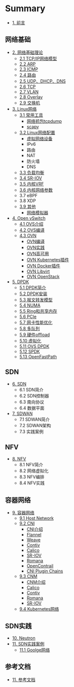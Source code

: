 # Summary

- [1. 前言](README.md)

## 网络基础

- [2. 网络基础理论](basic/index.md)
  - [2.1 TCP/IP网络模型](basic/tcpip.md)
  - [2.2 ARP](basic/arp.md)
  - [2.3 ICMP](basic/icmp.md)
  - [2.4 路由](basic/route.md)
  - [2.5 UDP、DHCP、DNS](basic/udp.md)
  - [2.6 TCP](basic/tcp.md)
  - [2.7 VLAN](basic/vlan.md)
  - [2.8 Overlay](basic/overlay.md)
  - [2.9 交换机](basic/switch.md)
- [3. Linux网络](linux/index.md)
  - [3.1 常用工具](linux/tools.md)
    - [网络抓包tcpdump](linux/tcpdump.md)
    - [scapy](linux/scapy.md)
  - [3.2 Linux网络配置](linux/config.md)
    - [虚拟网络设备](linux/virtual-device.md)
    - IPv6
    - 路由
    - NAT
    - 防火墙
    - DNS
  - [3.3 负载均衡](linux/loadbalance.md)
  - [3.4 SR-IOV](linux/sr-iov.md)
  - [3.5 内核VRF](linux/vrf.md)
  - [3.6 内核网络参数](linux/params.md)
  - 3.7 eBPF
  - 3.8 XDP
  - [3.9 其他](linux/other.md)
    - [网络模拟器](linux/emulator.md)
- [4. Open vSwitch](ovs/index.md)
  - [4.1 OVS介绍](ovs/index.md)
  - [4.2 OVS编译](ovs/build.md)
  - [4.3 OVN](ovs/ovn.md)
    - [OVN编译](ovs/ovn-ubuntu.md)
    - [OVN实践](ovs/ovn-internal.md)
    - [OVN高可用](ovs/ovn-ha.md)
    - [OVN Kubernetes插件](ovs/ovn-kubernetes.md)
    - [OVN Docker插件](ovs/ovn-docker.md)
    - [OVN Libvirt](ovs/ovn-libvirt.md)
    - [OVN OpenStack](ovs/ovn-openstack.md)
- [5. DPDK](dpdk/index.md)
  - [5.1 DPDK简介](dpdk/introduction.md)
  - [5.2 DPDK安装](dpdk/install.md)
  - [5.3 报文转发模型](dpdk/forwarding.md)
  - [5.4 NUMA](dpdk/numa.md)
  - [5.5 Ring和共享内存](dpdk/ivshmem.md)
  - [5.6 PCIe](dpdk/PCIe.md)
  - [5.7 网卡性能优化](dpdk/hardware.md)
  - [5.8 多队列](dpdk/queue.md)
  - [5.9 硬件offload](dpdk/offload.md)
  - [5.10 虚拟化](dpdk/io-virtualization.md)
  - [5.11 OVS DPDK](dpdk/ovs-dpdk.md)
  - [5.12 SPDK](dpdk/spdk.md)
  - [5.13 OpenFastPath](dpdk/OpenFastPath.md)

## SDN

- [6. SDN](sdn/index.md)
  - 6.1 SDN简介
  - 6.2 SDN控制器
  - 6.3 南向协议
  - 6.4 数据平面
- [7. SDWAN](sdwan/index.md)
  - 7.1 SDWAN简介
  - 7.2 SDWAN架构
  - 7.3 实践案例

## NFV

- [8. NFV](nfv/index.md)
  - 8.1 NFV简介
  - 8.2 网络虚拟化
  - 8.3 NFV编排
  - 8.4 NFV实践

## 容器网络

- [9. 容器网络](container/index.md)
  - [9.1 Host Network](container/host.md)
  - [9.2 CNI](container/cni/index.md)
    - [CNI介绍](container/cni/index.md)
    - [Flannel](container/flannel/index.md)
    - [Weave](container/weave/index.md)
    - [Contiv](container/contiv/index.md)
    - [Calico](container/calico/index.md)
    - [SR-IOV](container/sriov/index.md)
    - [Romana](container/romana/index.md)
    - [OpenContrail](container/opencontrail/index.md)
    - [CNI Plugin Chains](container/cni/cni-chain.md)
  - [9.3 CNM](container/cnm/index.md)
    - [CNM介绍](container/cnm/index.md)
    - [Calico](container/calico/index.md)
    - [Contiv](container/contiv/index.md)
    - [Romana](container/romana/index.md)
    - [SR-IOV](container/sriov/index.md)
  - [9.4 Kubernetes网络](container/kubernetes.md)

## SDN实践

- [10. Neutron](neutron/index.md)
- [11. SDN实践案例](practice/index.md)
  - [11.1 Goolge网络](practice/google.md)

## 参考文档

- [11. 参考文档](reference.md)

